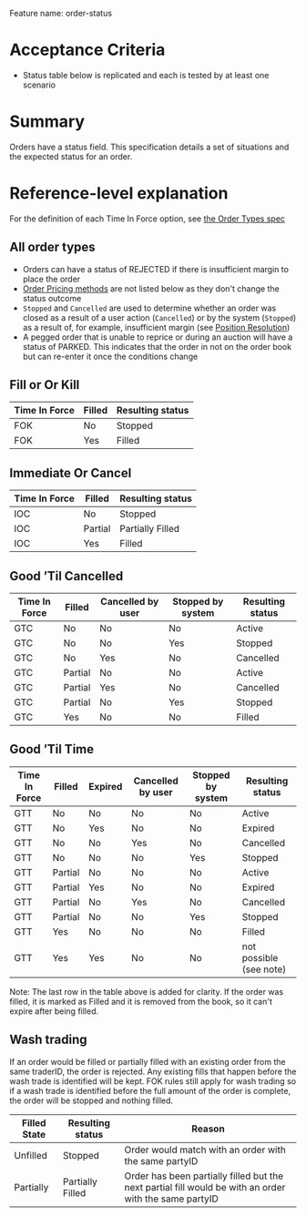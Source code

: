 Feature name: order-status

# Acceptance Criteria
- Status table below is replicated and each is tested by at least one scenario

# Summary
Orders have a status field. This specification details a set of situations and the expected status for an order.

# Reference-level explanation
For the definition of each Time In Force option, see [the Order Types spec](./0014-order-types.md#time-in-force--validity)

## All order types
* Orders can have a status of REJECTED if there is insufficient margin to place the order
* [Order Pricing methods](./0014-order-types.md#order-pricing-methods) are not listed below as they don't change the status outcome
* `Stopped` and `Cancelled` are used to determine whether an order was closed as a result of a user action (`Cancelled`) or by the system (`Stopped`) as a result of, for example, insufficient margin (see [Position Resolution](./0012-position-resolution.md#position-resolution-algorithm))
* A pegged order that is unable to reprice or during an auction will have a status of PARKED. This indicates that the order in not on the order book but can re-enter it once the conditions change

## Fill or Or Kill
| Time In Force | Filled | Resulting status |
|---------------|--------|------------------|
|      FOK      |   No   |      Stopped     |
|      FOK      |   Yes  |      Filled      |


## Immediate Or Cancel
| Time In Force | Filled  | Resulting status |
|---------------|---------|------------------|
|      IOC      |    No   |      Stopped     |
|      IOC      | Partial |      Partially Filled      |
|      IOC      |   Yes   |  Filled |


## Good ’Til Cancelled
| Time In Force | Filled  | Cancelled by user | Stopped by system | Resulting status |
|---------------|---------|-------------------|-------------------|------------------|
|      GTC      |    No   |         No        |         No        |      Active      |
|      GTC      |    No   |         No        |        Yes        |      Stopped     |
|      GTC      |    No   |        Yes        |         No        |     Cancelled    |
|      GTC      | Partial |         No        |         No        |      Active      |
|      GTC      | Partial |        Yes        |         No        |     Cancelled    |
|      GTC      | Partial |         No        |        Yes        |      Stopped     |
|      GTC      |   Yes   |         No        |         No        |      Filled      |

## Good ’Til Time

| Time In Force | Filled  | Expired | Cancelled by user | Stopped by system | Resulting status |
|---------------|---------|---------|-------------------|-------------------|------------------|
|      GTT      |    No   |    No   |         No        |         No        |      Active      |
|      GTT      |    No   |   Yes   |         No        |         No        |      Expired     |
|      GTT      |    No   |    No   |        Yes        |         No        |     Cancelled    |
|      GTT      |    No   |    No   |         No        |        Yes        |      Stopped     |
|      GTT      | Partial |    No   |         No        |         No        |      Active      |
|      GTT      | Partial |   Yes   |         No        |         No        |      Expired     |
|      GTT      | Partial |    No   |        Yes        |         No        |     Cancelled    |
|      GTT      | Partial |    No   |         No        |        Yes        |      Stopped     |
|      GTT      |   Yes   |    No   |         No        |         No        |      Filled      |
|      GTT      |   Yes   |   Yes   |         No        |         No        | not possible (see note) |

Note: The last row in the table above is added for clarity. If the order was filled, it is marked as Filled and it is removed from the book, so it can't expire after being filled.

## Wash trading
If an order would be filled or partially filled with an existing order from the same traderID, the order is rejected. Any existing fills that happen before the wash trade is identified will be kept. FOK rules still apply for wash trading so if a wash trade is identified before the full amount of the order is complete, the order will be stopped and nothing filled.

| Filled State | Resulting status | Reason |
|--------------|------------------|--------|
|   Unfilled   |     Stopped     | Order would match with an order with the same partyID |
|   Partially  |     Partially Filled     | Order has been partially filled but the next partial fill would be with an order with the same partyID |

